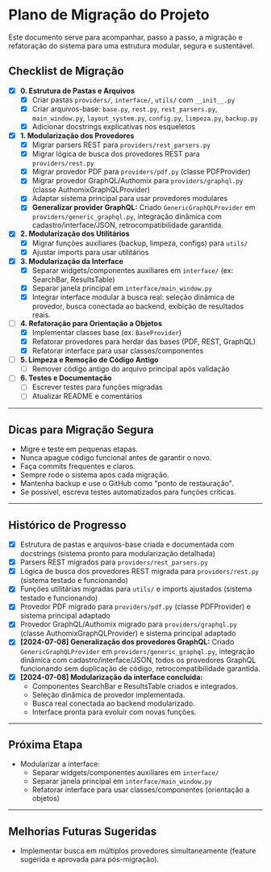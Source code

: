 # Plano de Migração do Projeto

Este documento serve para acompanhar, passo a passo, a migração e refatoração do sistema para uma estrutura modular, segura e sustentável.

## Checklist de Migração

- [x] **0. Estrutura de Pastas e Arquivos**
    - [x] Criar pastas `providers/`, `interface/`, `utils/` com `__init__.py`
    - [x] Criar arquivos-base: `base.py`, `rest.py`, `rest_parsers.py`, `main_window.py`, `layout_system.py`, `config.py`, `limpeza.py`, `backup.py`
    - [x] Adicionar docstrings explicativas nos esqueletos
- [x] **1. Modularização dos Provedores**
    - [x] Migrar parsers REST para `providers/rest_parsers.py`
    - [x] Migrar lógica de busca dos provedores REST para `providers/rest.py`
    - [x] Migrar provedor PDF para `providers/pdf.py` (classe PDFProvider)
    - [x] Migrar provedor GraphQL/Authomix para `providers/graphql.py` (classe AuthomixGraphQLProvider)
    - [x] Adaptar sistema principal para usar provedores modulares
    - [x] **Generalizar provider GraphQL:** Criado `GenericGraphQLProvider` em `providers/generic_graphql.py`, integração dinâmica com cadastro/interface/JSON, retrocompatibilidade garantida.

- [x] **2. Modularização dos Utilitários**
    - [x] Migrar funções auxiliares (backup, limpeza, configs) para `utils/`
    - [x] Ajustar imports para usar utilitários

- [x] **3. Modularização da Interface**
    - [x] Separar widgets/componentes auxiliares em `interface/` (ex: SearchBar, ResultsTable)
    - [x] Separar janela principal em `interface/main_window.py`
    - [x] Integrar interface modular à busca real: seleção dinâmica de provedor, busca conectada ao backend, exibição de resultados reais.

- [ ] **4. Refatoração para Orientação a Objetos**
    - [x] Implementar classes base (ex: `BaseProvider`)
    - [x] Refatorar provedores para herdar das bases (PDF, REST, GraphQL)
    - [x] Refatorar interface para usar classes/componentes

- [ ] **5. Limpeza e Remoção de Código Antigo**
    - [ ] Remover código antigo do arquivo principal após validação

- [ ] **6. Testes e Documentação**
    - [ ] Escrever testes para funções migradas
    - [ ] Atualizar README e comentários

---

## Dicas para Migração Segura
- Migre e teste em pequenas etapas.
- Nunca apague código funcional antes de garantir o novo.
- Faça commits frequentes e claros.
- Sempre rode o sistema após cada migração.
- Mantenha backup e use o GitHub como "ponto de restauração".
- Se possível, escreva testes automatizados para funções críticas.

---

## Histórico de Progresso

- [x] Estrutura de pastas e arquivos-base criada e documentada com docstrings (sistema pronto para modularização detalhada)
- [x] Parsers REST migrados para `providers/rest_parsers.py`
- [x] Lógica de busca dos provedores REST migrada para `providers/rest.py` (sistema testado e funcionando)
- [x] Funções utilitárias migradas para `utils/` e imports ajustados (sistema testado e funcionando)
- [x] Provedor PDF migrado para `providers/pdf.py` (classe PDFProvider) e sistema principal adaptado
- [x] Provedor GraphQL/Authomix migrado para `providers/graphql.py` (classe AuthomixGraphQLProvider) e sistema principal adaptado
- [x] **[2024-07-08] Generalização dos provedores GraphQL:** Criado `GenericGraphQLProvider` em `providers/generic_graphql.py`, integração dinâmica com cadastro/interface/JSON, todos os provedores GraphQL funcionando sem duplicação de código, retrocompatibilidade garantida.
- [x] **[2024-07-08] Modularização da interface concluída:**
    - Componentes SearchBar e ResultsTable criados e integrados.
    - Seleção dinâmica de provedor implementada.
    - Busca real conectada ao backend modularizado.
    - Interface pronta para evoluir com novas funções.

---

## Próxima Etapa

- Modularizar a interface:
    - Separar widgets/componentes auxiliares em `interface/`
    - Separar janela principal em `interface/main_window.py`
    - Refatorar interface para usar classes/componentes (orientação a objetos) 

---

## Melhorias Futuras Sugeridas
- Implementar busca em múltiplos provedores simultaneamente (feature sugerida e aprovada para pós-migração). 